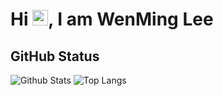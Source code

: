 

<h1 align = "justify"> Hi <img src="https://media.giphy.com/media/hvRJCLFzcasrR4ia7z/giphy.gif" width="25px">, I am WenMing Lee</h1>

##  GitHub Status

![Github Stats](https://github-readme-stats.vercel.app/api?username=wenminglee17160&show_icons=true&count_private=true&show_icons=true&include_all_commits=true)
![Top Langs](https://github-readme-stats.vercel.app/api/top-langs/?username=wenminglee17160&hide=TeX&layout=compact)

